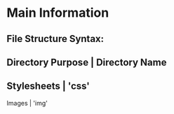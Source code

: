 # Main Information

## File Structure Syntax:
Directory Purpose | Directory Name
-----------------------------------
Stylesheets | 'css'
-----------------------------------
Images | 'img'
